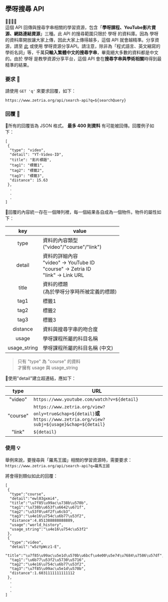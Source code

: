
## 學呀搜尋 API  
💛💚💙💜  
這個 API 回傳與搜尋字串相關的學習資源，包含「**學呀課程、YouTube影片資源、網路連結資源**」三種。此 API 的搜尋範圍只限於 學呀 的資料庫。因為 學呀 的資料庫開放讓大家上傳，因此大家上傳得越多，這個 API 就會越精準。分享資源，請至 [此](https://zetria.org/upload) 或使用 學呀資源分享API。請注意，除非為「程式語言、英文縮寫的學術名詞」等，千萬**只輸入繁體中文的搜尋字串**，畢竟絕大多數的資料都是中文的。由於 學呀 是教學資源分享平台，這個 API 會在**搜尋字串與學術相關**時得到最精準的結果。
  
### 要求 🙏
請使用 `` GET 'q' `` 來要求回覆，如下：  

``https://www.zetria.org/api/search-api?q=${searchQuery}``  

### 回覆 📃
👀所有的回覆皆為 JSON 格式。 **最多 400 則資料** 有可能被回傳。回覆例子如下：  

```
[
 {  
  "type": "video",  
  "detail": "YT-Video-ID",  
  "title": "影片標題",  
  "tag1": "標籤1",  
  "tag2": "標籤2",  
  "tag3": "標籤3",  
  "distance": 15.63
 },
  .  
  .  
  .  
]
```  
  
👀回覆的內容統一存在一個陣列裡，每一個結果各自成為一個物件。物件的屬性如下：  

 key | value 
 :---------: | ----------- 
 type | 資料的內容類型 <br>("video"/"course"/"link") 
 detail | 資料的詳細內容 <br> "video" -> YouTube ID <br> "course" -> Zetria ID <br> "link" -> Link URL 
 title | 資料的標題 <br>(為於學呀分享時所被定義的標題) 
 tag1 | 標籤1 
 tag2 | 標籤2 
 tag3 | 標籤3 
 distance | 資料與搜尋字串的吻合度 
 usage<br> | 學呀課程所屬的科目名稱 
 usage_string<br> | 學呀課程所屬的科目名稱 (中文)   
  
> 只有 "type" 為 "course" 的資料  
> 才擁有 usage 與 usage_string   
  
👀使用"detail"建立超連結，應如下：

type | URL 
:---------: | ----------- 
"video" | ``https://www.youtube.com/watch?v=${detail}`` 
"course" | ``https://www.zetria.org/view?only=true&chap=${detail}``**或**<br> ``https://www.zetria.org/view?subj=${usage}&chap=${detail}``
"link" | ``${detail}`` 

### 使用 💡
舉例來說，要搜尋與「羅馬王國」相關的學習資源時，需要要求：    
``https://www.zetria.org/api/search-api?q=羅馬王國``  
  
將會得到類似如此的回覆：  
```
[  
 {  
  "type":"course",  
  "detail":"ewl03gxmi4",  
  "title":"\u7f85\u99ac\u738b\u570b",  
  "tag1":"\u738b\u653f\u6642\u671f",  
  "tag2":"\u53f0\u4f2f\u6cb3",  
  "tag3":"\u4e16\u754c\u6b77\u53f2",  
  "distance":4.851388888888889,  
  "usage":"world_history",  
  "usage_string":"\u4e16\u754c\u53f2"
 },
 {  
  "type":"video",  
  "detail":"w5zYpWcz1-E", 
  "title":"\u7f85\u99ac\u5e1d\u570b\u6bcf\u4e00\u5e74\u7684\u7586\u57df",  
  "tag1":"\u6b77\u53f2\u5730\u5716",  
  "tag2":"\u4e16\u754c\u6b77\u53f2",  
  "tag3":"\u7f85\u99ac\u5e1d\u570b",  
  "distance":1.6031111111111112  
 },
  .
  .
  .  
]
```
